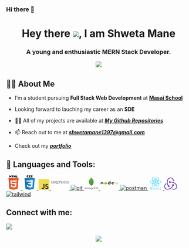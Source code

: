 ### Hi there 👋

<!--
**ShwetaMane13/ShwetaMane13** is a ✨ _special_ ✨ repository because its `README.md` (this file) appears on your GitHub profile.

Here are some ideas to get you started:

- 🔭 I’m currently working on ...
- 🌱 I’m currently learning ...
- 👯 I’m looking to collaborate on ...
- 🤔 I’m looking for help with ...
- 💬 Ask me about ...
- 📫 How to reach me: ...
- 😄 Pronouns: ...
- ⚡ Fun fact: ...
-->
<h1 align="center">Hey there <img src="https://raw.githubusercontent.com/MartinHeinz/MartinHeinz/master/wave.gif" width="30px">, I am Shweta Mane </h1>
<h3 align="center">A young and enthusiastic MERN Stack Developer.</h3>

<div align="center" ><img src="https://static.vecteezy.com/system/resources/thumbnails/000/227/854/small/female-developer-vector.jpg"/></div>

## 🙋‍♂️ About Me

- I’m a student pursuing **Full Stack Web Development** at **[Masai School](https://www.masaischool.com/)**

- Looking forward to lauching my career as an **SDE**

- 👨‍💻 All of my projects are available at ***[My Github Repositories](https://github.com/ShwetaMane13?tab=repositories)***

- 📫 Reach out to me at ***shwetamane1397@gmail.com***

- Check out my ***[portfolio](https://shwetamane13.github.io/Portfolio/index.html)***

## 🚀 Languages and Tools:

<a href="https://www.w3.org/html/" target="_blank"> <img src="https://raw.githubusercontent.com/devicons/devicon/master/icons/html5/html5-original-wordmark.svg" alt="html5" width="40" height="40"/> </a> </a> <a href="https://www.w3schools.com/css/" target="_blank"> <img src="https://raw.githubusercontent.com/devicons/devicon/master/icons/css3/css3-original-wordmark.svg" alt="css3" width="40" height="40"/> </a> <a href="https://developer.mozilla.org/en-US/docs/Web/JavaScript" target="_blank"> <img src="https://raw.githubusercontent.com/devicons/devicon/master/icons/javascript/javascript-original.svg" alt="javascript" width="30" height="30"/> </a>
<a href="https://expressjs.com" target="_blank"> <img src="https://raw.githubusercontent.com/devicons/devicon/master/icons/express/express-original-wordmark.svg" alt="express" width="50" height="40"/> </a> <a href="https://git-scm.com/" target="_blank"> <img src="https://www.vectorlogo.zone/logos/git-scm/git-scm-icon.svg" alt="git" width="35" height="35"/> </a>  <a href="https://www.mongodb.com/" target="_blank"> <img src="https://raw.githubusercontent.com/devicons/devicon/master/icons/mongodb/mongodb-original-wordmark.svg" alt="mongodb" width="40" height="35"/> <a href="https://nodejs.org" target="_blank"> <img src="https://raw.githubusercontent.com/devicons/devicon/master/icons/nodejs/nodejs-original-wordmark.svg" alt="nodejs" width="50" height="40"/> </a> <a href="https://postman.com" target="_blank"> <img src="https://www.vectorlogo.zone/logos/getpostman/getpostman-icon.svg" alt="postman" width="35" height="35"/> </a> <a href="https://reactjs.org/" target="_blank"> <img src="https://raw.githubusercontent.com/devicons/devicon/master/icons/react/react-original-wordmark.svg" alt="react" width="40" height="35"/> </a> <a href="https://redux.js.org" target="_blank"> <img src="https://raw.githubusercontent.com/devicons/devicon/master/icons/redux/redux-original.svg" alt="redux" width="35" height="35"/> </a> <a href="https://tailwindcss.com/" target="_blank"> <img src="https://www.vectorlogo.zone/logos/tailwindcss/tailwindcss-icon.svg" alt="tailwind" width="35" height="35" margin="5px"/> </a>

## Connect with me:
<p align="left">
<a href = "https://www.linkedin.com/in/shweta-mane-7b32a1150/"><img src="https://img.icons8.com/fluent/40/000000/linkedin.png"/></a>
<!-- <a href = "https://medium.com/@renukaprasad.kb"><img src="https://img.icons8.com/fluency/40/000000/medium-logo.png"/></a> -->
</p>


<!-- ## ❤ Views and Followers
<a href="https://github.com/Renukote/github-profile-views-counter">
    <img src="https://komarev.com/ghpvc/?username=Renukote">
</a>
<a href="https://github.com/Renukote?tab=followers"><img src="https://img.shields.io/github/followers/Renukote?label=Followers&style=social" alt="GitHub Badge"></a>
 -->
<p align="center">
  <img  src="https://raw.githubusercontent.com/Trilokia/Trilokia/379277808c61ef204768a61bbc5d25bc7798ccf1/bottom_header.svg">
  </p>
